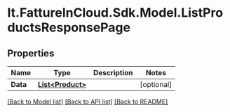 # It.FattureInCloud.Sdk.Model.ListProductsResponsePage

## Properties

Name | Type | Description | Notes
------------ | ------------- | ------------- | -------------
**Data** | [**List&lt;Product&gt;**](Product.md) |  | [optional] 

[[Back to Model list]](../README.md#documentation-for-models) [[Back to API list]](../README.md#documentation-for-api-endpoints) [[Back to README]](../README.md)

